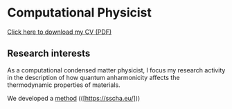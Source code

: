 # Computational Physicist

[Click here to download my CV (PDF)](CV_Cherubini.pdf)

## Research interests

As a computational condensed matter physicist, I focus my research activity in the description of how quantum anharmonicity 
affects the thermodynamic properties of materials.

We developed a  [method](https://iopscience.iop.org/article/10.1088/1361-648X/ac066b) (([https://sscha.eu/]))
